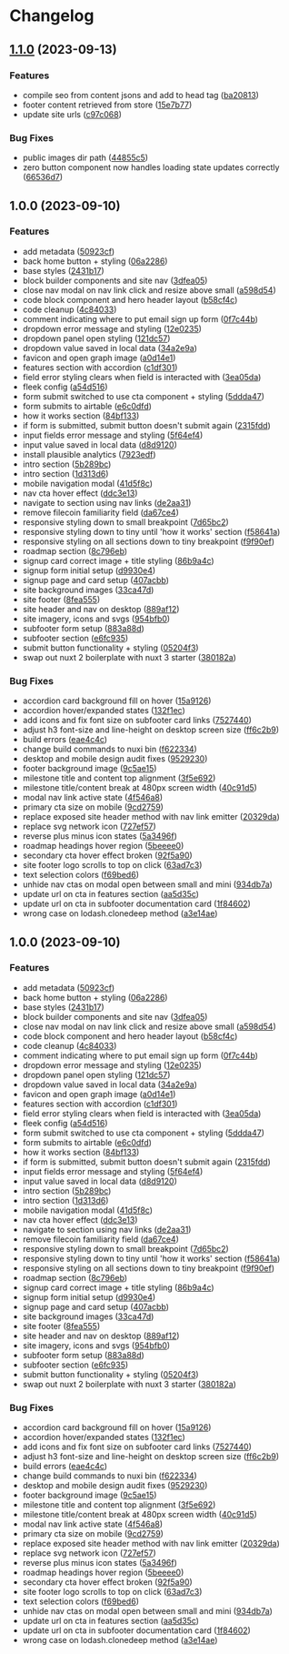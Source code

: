 # Changelog

## [1.1.0](https://github.com/data-preservation-programs/singularity-website/compare/v1.0.0...v1.1.0) (2023-09-13)


### Features

* compile seo from content jsons and add to head tag ([ba20813](https://github.com/data-preservation-programs/singularity-website/commit/ba208137d87c6ccea7192448120c1c277147198f))
* footer content retrieved from store ([15e7b77](https://github.com/data-preservation-programs/singularity-website/commit/15e7b77a76b1a3ab50e7875dba350610622eefbb))
* update site urls ([c97c068](https://github.com/data-preservation-programs/singularity-website/commit/c97c0683c37e7b502a1d9007f56d0186439a24d5))


### Bug Fixes

* public images dir path ([44855c5](https://github.com/data-preservation-programs/singularity-website/commit/44855c5b3e95f2e5108677cef80f8c7f9d9cdc9a))
* zero button component now handles loading state updates correctly ([66536d7](https://github.com/data-preservation-programs/singularity-website/commit/66536d7f11cafbbc89774f3c294cfbf45342eadf))

## 1.0.0 (2023-09-10)


### Features

* add metadata ([50923cf](https://github.com/data-preservation-programs/singularity-website/commit/50923cf3121b913b8aad3beb27125991911408b9))
* back home button + styling ([06a2286](https://github.com/data-preservation-programs/singularity-website/commit/06a228604f5eebfe839d006c9836736e5316396d))
* base styles ([2431b17](https://github.com/data-preservation-programs/singularity-website/commit/2431b17f6260fdf57b6c9736287b38a5172562c4))
* block builder components and site nav ([3dfea05](https://github.com/data-preservation-programs/singularity-website/commit/3dfea05f4b5b71eb0dcc2a51587be9c2b2e63d91))
* close nav modal on nav link click and resize above small ([a598d54](https://github.com/data-preservation-programs/singularity-website/commit/a598d54983b75ee1ac3e192e2fcc245e377ff847))
* code block component and hero header layout ([b58cf4c](https://github.com/data-preservation-programs/singularity-website/commit/b58cf4c7636d3f853f57f25e08effc082b4d2337))
* code cleanup ([4c84033](https://github.com/data-preservation-programs/singularity-website/commit/4c8403372da92524ba45d3c590fdb1d816174a0f))
* comment indicating where to put email sign up form ([0f7c44b](https://github.com/data-preservation-programs/singularity-website/commit/0f7c44b1289908060e6391a1a4015493c2df0821))
* dropdown error message and styling ([12e0235](https://github.com/data-preservation-programs/singularity-website/commit/12e0235b17bf7a3bfc0be4e6fcc2e612cedd5896))
* dropdown panel open styling ([121dc57](https://github.com/data-preservation-programs/singularity-website/commit/121dc57353fc870ead9a99e39ee439140cfa9f7c))
* dropdown value saved in local data ([34a2e9a](https://github.com/data-preservation-programs/singularity-website/commit/34a2e9a2cabf54c26bd6e743522d5f18aaec3506))
* favicon and open graph image ([a0d14e1](https://github.com/data-preservation-programs/singularity-website/commit/a0d14e1f92036a058d803084a38c11231d2d00ee))
* features section with accordion ([c1df301](https://github.com/data-preservation-programs/singularity-website/commit/c1df3014cf35570110a996b7810aa3dcbb5fb368))
* field error styling clears when field is interacted with ([3ea05da](https://github.com/data-preservation-programs/singularity-website/commit/3ea05daa0bd0804bd0d047dd0e0e11e274fad181))
* fleek config ([a54d516](https://github.com/data-preservation-programs/singularity-website/commit/a54d5167048ebece3f861eb0a311903ca95cc416))
* form submit switched to use cta component + styling ([5ddda47](https://github.com/data-preservation-programs/singularity-website/commit/5ddda4793e2c5b03e135bcbffcbbf471bc82bece))
* form submits to airtable ([e6c0dfd](https://github.com/data-preservation-programs/singularity-website/commit/e6c0dfde14527a0155dfd548626432e306574367))
* how it works section ([84bf133](https://github.com/data-preservation-programs/singularity-website/commit/84bf13398b71b3955fbe6d1880c7d389485ccf09))
* if form is submitted, submit button doesn't submit again ([2315fdd](https://github.com/data-preservation-programs/singularity-website/commit/2315fdd58a56a4efadbbacbe9f9f43765b10ded3))
* input fields error message and styling ([5f64ef4](https://github.com/data-preservation-programs/singularity-website/commit/5f64ef4709cb371d8645c4a28e7e23d165b495d7))
* input value saved in local data ([d8d9120](https://github.com/data-preservation-programs/singularity-website/commit/d8d9120961678e86ed821a9c1eb120a86eb7a479))
* install plausible analytics ([7923edf](https://github.com/data-preservation-programs/singularity-website/commit/7923edf718efb2fce4e483f3e1f6d366de52c7b6))
* intro section ([5b289bc](https://github.com/data-preservation-programs/singularity-website/commit/5b289bc9bbecb31dd86eff4506c89500c8daa5f9))
* intro section ([1d313d6](https://github.com/data-preservation-programs/singularity-website/commit/1d313d67b4ecbef56a0180b48b39c6d69bf59a79))
* mobile navigation modal ([41d5f8c](https://github.com/data-preservation-programs/singularity-website/commit/41d5f8c3fc6fab3bf892945691e82e1c1a958961))
* nav cta hover effect ([ddc3e13](https://github.com/data-preservation-programs/singularity-website/commit/ddc3e13127a09da67858843121a747ef8c5d4322))
* navigate to section using nav links ([de2aa31](https://github.com/data-preservation-programs/singularity-website/commit/de2aa31f1705c1ce1f3384fa6d04f8710f5596aa))
* remove filecoin familiarity field ([da67ce4](https://github.com/data-preservation-programs/singularity-website/commit/da67ce4e6cc4d7d938ea6ae6c34ceef0b413654e))
* responsive styling down to small breakpoint ([7d65bc2](https://github.com/data-preservation-programs/singularity-website/commit/7d65bc2775dc57f6acf37a4be6a302c3ec8d2a09))
* responsive styling down to tiny until 'how it works' section ([f58641a](https://github.com/data-preservation-programs/singularity-website/commit/f58641a71a79260d80074d5791d0451b756c9d91))
* responsive styling on all sections down to tiny breakpoint ([f9f90ef](https://github.com/data-preservation-programs/singularity-website/commit/f9f90effe2f05a5240625a93036c736935233b83))
* roadmap section ([8c796eb](https://github.com/data-preservation-programs/singularity-website/commit/8c796eb4ef3e5b23ec8b7c915da8f4daeb5af128))
* signup card correct image + title styling ([86b9a4c](https://github.com/data-preservation-programs/singularity-website/commit/86b9a4c44697eed7355332ec5ffd6aa1b2d5a97e))
* signup form initial setup ([d9930e4](https://github.com/data-preservation-programs/singularity-website/commit/d9930e4ab623b9ed77c5ac5cbddf30def8f26aaa))
* signup page and card setup ([407acbb](https://github.com/data-preservation-programs/singularity-website/commit/407acbb55782af5a69946fe71aba17b16ad399e3))
* site background images ([33ca47d](https://github.com/data-preservation-programs/singularity-website/commit/33ca47da3bb106625320adaabc2a851380647993))
* site footer ([8fea555](https://github.com/data-preservation-programs/singularity-website/commit/8fea555a6e875c5c11c99c1e01aba85c4d8b440d))
* site header and nav on desktop ([889af12](https://github.com/data-preservation-programs/singularity-website/commit/889af121779bbbae04ce82741c61e4fd12c15b8a))
* site imagery, icons and svgs ([954bfb0](https://github.com/data-preservation-programs/singularity-website/commit/954bfb0fb3b6a10c9ffe9ae9461c5d4605ae629c))
* subfooter form setup ([883a88d](https://github.com/data-preservation-programs/singularity-website/commit/883a88d2c7e555af49bdcc3892aaa700d1a9f7e7))
* subfooter section ([e6fc935](https://github.com/data-preservation-programs/singularity-website/commit/e6fc935709a994df48cb8e214e4a7940a3ec091e))
* submit button functionality + styling ([05204f3](https://github.com/data-preservation-programs/singularity-website/commit/05204f30c04950ee376783c0200556ff8e36c15f))
* swap out nuxt 2 boilerplate with nuxt 3 starter ([380182a](https://github.com/data-preservation-programs/singularity-website/commit/380182a3dd026c94e7897479b321a7d864333763))


### Bug Fixes

* accordion card background fill on hover ([15a9126](https://github.com/data-preservation-programs/singularity-website/commit/15a9126d5f7350b0a153577a63057e1a58a0bb84))
* accordion hover/expanded states ([132f1ec](https://github.com/data-preservation-programs/singularity-website/commit/132f1ecbea2541a46249247d7221198c5693925c))
* add icons and fix font size on subfooter card links ([7527440](https://github.com/data-preservation-programs/singularity-website/commit/752744087e5cf94bde32697067fc18c67ae7047a))
* adjust h3 font-size and line-height on desktop screen size ([ff6c2b9](https://github.com/data-preservation-programs/singularity-website/commit/ff6c2b9ed81f91720cd9fde7b4ca9fdac034c2de))
* build errors ([eae4c4c](https://github.com/data-preservation-programs/singularity-website/commit/eae4c4cf230e06ba640ee08f88015992ff6a9270))
* change build commands to nuxi bin ([f622334](https://github.com/data-preservation-programs/singularity-website/commit/f622334378b24906473e2ef4f4c795dab0c0cfee))
* desktop and mobile design audit fixes ([9529230](https://github.com/data-preservation-programs/singularity-website/commit/9529230f27ab977b452039043781aad98badb0fd))
* footer background image ([9c5ae15](https://github.com/data-preservation-programs/singularity-website/commit/9c5ae15f645ba9715d5c118b5057d70dd81c5593))
* milestone title and content top alignment ([3f5e692](https://github.com/data-preservation-programs/singularity-website/commit/3f5e692078c679ad65cc7f0f4f75b98e7388eb0e))
* milestone title/content break at 480px screen width ([40c91d5](https://github.com/data-preservation-programs/singularity-website/commit/40c91d564ffc4c5387bac6c1cf8127751271e6bc))
* modal nav link active state ([4f546a8](https://github.com/data-preservation-programs/singularity-website/commit/4f546a8d0b01f6d4289ab2a2ff61a9f89dc86899))
* primary cta size on mobile ([9cd2759](https://github.com/data-preservation-programs/singularity-website/commit/9cd2759d3deba6e184f0a03a79a7414b3ed2f45d))
* replace exposed site header method with nav link emitter ([20329da](https://github.com/data-preservation-programs/singularity-website/commit/20329dac293f4f2e94a8a136d07f8babef96adc1))
* replace svg network icon ([727ef57](https://github.com/data-preservation-programs/singularity-website/commit/727ef57833a915fd18ac254da280d80fac019168))
* reverse plus minus icon states ([5a3496f](https://github.com/data-preservation-programs/singularity-website/commit/5a3496fd2d1fc5818248b781d6a108a042cb2593))
* roadmap headings hover region ([5beeee0](https://github.com/data-preservation-programs/singularity-website/commit/5beeee007179fa009fa9ba57232ed053464b8832))
* secondary cta hover effect broken ([92f5a90](https://github.com/data-preservation-programs/singularity-website/commit/92f5a90908778f0108fcd98be6ab5647d407bd0d))
* site footer logo scrolls to top on click ([63ad7c3](https://github.com/data-preservation-programs/singularity-website/commit/63ad7c31e46e162a6290547e29034befef4dda86))
* text selection colors ([f69bed6](https://github.com/data-preservation-programs/singularity-website/commit/f69bed6e4c73e3057cdd79f8431f1b03fa22d5b1))
* unhide nav ctas on modal open between small and mini ([934db7a](https://github.com/data-preservation-programs/singularity-website/commit/934db7aa3e65b7b6a7fa291029ad1e25fd0623aa))
* update url on cta in features section ([aa5d35c](https://github.com/data-preservation-programs/singularity-website/commit/aa5d35cc9afc17c726b77273c08cb8cda3aa02cc))
* update url on cta in subfooter documentation card ([1f84602](https://github.com/data-preservation-programs/singularity-website/commit/1f84602d359dd3231e499c775ea390a7d1ee2366))
* wrong case on lodash.clonedeep method ([a3e14ae](https://github.com/data-preservation-programs/singularity-website/commit/a3e14ae57e3b98bc5ebe3747a48deb4c4b8dde72))

## 1.0.0 (2023-09-10)


### Features

* add metadata ([50923cf](https://github.com/data-preservation-programs/singularity-website/commit/50923cf3121b913b8aad3beb27125991911408b9))
* back home button + styling ([06a2286](https://github.com/data-preservation-programs/singularity-website/commit/06a228604f5eebfe839d006c9836736e5316396d))
* base styles ([2431b17](https://github.com/data-preservation-programs/singularity-website/commit/2431b17f6260fdf57b6c9736287b38a5172562c4))
* block builder components and site nav ([3dfea05](https://github.com/data-preservation-programs/singularity-website/commit/3dfea05f4b5b71eb0dcc2a51587be9c2b2e63d91))
* close nav modal on nav link click and resize above small ([a598d54](https://github.com/data-preservation-programs/singularity-website/commit/a598d54983b75ee1ac3e192e2fcc245e377ff847))
* code block component and hero header layout ([b58cf4c](https://github.com/data-preservation-programs/singularity-website/commit/b58cf4c7636d3f853f57f25e08effc082b4d2337))
* code cleanup ([4c84033](https://github.com/data-preservation-programs/singularity-website/commit/4c8403372da92524ba45d3c590fdb1d816174a0f))
* comment indicating where to put email sign up form ([0f7c44b](https://github.com/data-preservation-programs/singularity-website/commit/0f7c44b1289908060e6391a1a4015493c2df0821))
* dropdown error message and styling ([12e0235](https://github.com/data-preservation-programs/singularity-website/commit/12e0235b17bf7a3bfc0be4e6fcc2e612cedd5896))
* dropdown panel open styling ([121dc57](https://github.com/data-preservation-programs/singularity-website/commit/121dc57353fc870ead9a99e39ee439140cfa9f7c))
* dropdown value saved in local data ([34a2e9a](https://github.com/data-preservation-programs/singularity-website/commit/34a2e9a2cabf54c26bd6e743522d5f18aaec3506))
* favicon and open graph image ([a0d14e1](https://github.com/data-preservation-programs/singularity-website/commit/a0d14e1f92036a058d803084a38c11231d2d00ee))
* features section with accordion ([c1df301](https://github.com/data-preservation-programs/singularity-website/commit/c1df3014cf35570110a996b7810aa3dcbb5fb368))
* field error styling clears when field is interacted with ([3ea05da](https://github.com/data-preservation-programs/singularity-website/commit/3ea05daa0bd0804bd0d047dd0e0e11e274fad181))
* fleek config ([a54d516](https://github.com/data-preservation-programs/singularity-website/commit/a54d5167048ebece3f861eb0a311903ca95cc416))
* form submit switched to use cta component + styling ([5ddda47](https://github.com/data-preservation-programs/singularity-website/commit/5ddda4793e2c5b03e135bcbffcbbf471bc82bece))
* form submits to airtable ([e6c0dfd](https://github.com/data-preservation-programs/singularity-website/commit/e6c0dfde14527a0155dfd548626432e306574367))
* how it works section ([84bf133](https://github.com/data-preservation-programs/singularity-website/commit/84bf13398b71b3955fbe6d1880c7d389485ccf09))
* if form is submitted, submit button doesn't submit again ([2315fdd](https://github.com/data-preservation-programs/singularity-website/commit/2315fdd58a56a4efadbbacbe9f9f43765b10ded3))
* input fields error message and styling ([5f64ef4](https://github.com/data-preservation-programs/singularity-website/commit/5f64ef4709cb371d8645c4a28e7e23d165b495d7))
* input value saved in local data ([d8d9120](https://github.com/data-preservation-programs/singularity-website/commit/d8d9120961678e86ed821a9c1eb120a86eb7a479))
* intro section ([5b289bc](https://github.com/data-preservation-programs/singularity-website/commit/5b289bc9bbecb31dd86eff4506c89500c8daa5f9))
* intro section ([1d313d6](https://github.com/data-preservation-programs/singularity-website/commit/1d313d67b4ecbef56a0180b48b39c6d69bf59a79))
* mobile navigation modal ([41d5f8c](https://github.com/data-preservation-programs/singularity-website/commit/41d5f8c3fc6fab3bf892945691e82e1c1a958961))
* nav cta hover effect ([ddc3e13](https://github.com/data-preservation-programs/singularity-website/commit/ddc3e13127a09da67858843121a747ef8c5d4322))
* navigate to section using nav links ([de2aa31](https://github.com/data-preservation-programs/singularity-website/commit/de2aa31f1705c1ce1f3384fa6d04f8710f5596aa))
* remove filecoin familiarity field ([da67ce4](https://github.com/data-preservation-programs/singularity-website/commit/da67ce4e6cc4d7d938ea6ae6c34ceef0b413654e))
* responsive styling down to small breakpoint ([7d65bc2](https://github.com/data-preservation-programs/singularity-website/commit/7d65bc2775dc57f6acf37a4be6a302c3ec8d2a09))
* responsive styling down to tiny until 'how it works' section ([f58641a](https://github.com/data-preservation-programs/singularity-website/commit/f58641a71a79260d80074d5791d0451b756c9d91))
* responsive styling on all sections down to tiny breakpoint ([f9f90ef](https://github.com/data-preservation-programs/singularity-website/commit/f9f90effe2f05a5240625a93036c736935233b83))
* roadmap section ([8c796eb](https://github.com/data-preservation-programs/singularity-website/commit/8c796eb4ef3e5b23ec8b7c915da8f4daeb5af128))
* signup card correct image + title styling ([86b9a4c](https://github.com/data-preservation-programs/singularity-website/commit/86b9a4c44697eed7355332ec5ffd6aa1b2d5a97e))
* signup form initial setup ([d9930e4](https://github.com/data-preservation-programs/singularity-website/commit/d9930e4ab623b9ed77c5ac5cbddf30def8f26aaa))
* signup page and card setup ([407acbb](https://github.com/data-preservation-programs/singularity-website/commit/407acbb55782af5a69946fe71aba17b16ad399e3))
* site background images ([33ca47d](https://github.com/data-preservation-programs/singularity-website/commit/33ca47da3bb106625320adaabc2a851380647993))
* site footer ([8fea555](https://github.com/data-preservation-programs/singularity-website/commit/8fea555a6e875c5c11c99c1e01aba85c4d8b440d))
* site header and nav on desktop ([889af12](https://github.com/data-preservation-programs/singularity-website/commit/889af121779bbbae04ce82741c61e4fd12c15b8a))
* site imagery, icons and svgs ([954bfb0](https://github.com/data-preservation-programs/singularity-website/commit/954bfb0fb3b6a10c9ffe9ae9461c5d4605ae629c))
* subfooter form setup ([883a88d](https://github.com/data-preservation-programs/singularity-website/commit/883a88d2c7e555af49bdcc3892aaa700d1a9f7e7))
* subfooter section ([e6fc935](https://github.com/data-preservation-programs/singularity-website/commit/e6fc935709a994df48cb8e214e4a7940a3ec091e))
* submit button functionality + styling ([05204f3](https://github.com/data-preservation-programs/singularity-website/commit/05204f30c04950ee376783c0200556ff8e36c15f))
* swap out nuxt 2 boilerplate with nuxt 3 starter ([380182a](https://github.com/data-preservation-programs/singularity-website/commit/380182a3dd026c94e7897479b321a7d864333763))


### Bug Fixes

* accordion card background fill on hover ([15a9126](https://github.com/data-preservation-programs/singularity-website/commit/15a9126d5f7350b0a153577a63057e1a58a0bb84))
* accordion hover/expanded states ([132f1ec](https://github.com/data-preservation-programs/singularity-website/commit/132f1ecbea2541a46249247d7221198c5693925c))
* add icons and fix font size on subfooter card links ([7527440](https://github.com/data-preservation-programs/singularity-website/commit/752744087e5cf94bde32697067fc18c67ae7047a))
* adjust h3 font-size and line-height on desktop screen size ([ff6c2b9](https://github.com/data-preservation-programs/singularity-website/commit/ff6c2b9ed81f91720cd9fde7b4ca9fdac034c2de))
* build errors ([eae4c4c](https://github.com/data-preservation-programs/singularity-website/commit/eae4c4cf230e06ba640ee08f88015992ff6a9270))
* change build commands to nuxi bin ([f622334](https://github.com/data-preservation-programs/singularity-website/commit/f622334378b24906473e2ef4f4c795dab0c0cfee))
* desktop and mobile design audit fixes ([9529230](https://github.com/data-preservation-programs/singularity-website/commit/9529230f27ab977b452039043781aad98badb0fd))
* footer background image ([9c5ae15](https://github.com/data-preservation-programs/singularity-website/commit/9c5ae15f645ba9715d5c118b5057d70dd81c5593))
* milestone title and content top alignment ([3f5e692](https://github.com/data-preservation-programs/singularity-website/commit/3f5e692078c679ad65cc7f0f4f75b98e7388eb0e))
* milestone title/content break at 480px screen width ([40c91d5](https://github.com/data-preservation-programs/singularity-website/commit/40c91d564ffc4c5387bac6c1cf8127751271e6bc))
* modal nav link active state ([4f546a8](https://github.com/data-preservation-programs/singularity-website/commit/4f546a8d0b01f6d4289ab2a2ff61a9f89dc86899))
* primary cta size on mobile ([9cd2759](https://github.com/data-preservation-programs/singularity-website/commit/9cd2759d3deba6e184f0a03a79a7414b3ed2f45d))
* replace exposed site header method with nav link emitter ([20329da](https://github.com/data-preservation-programs/singularity-website/commit/20329dac293f4f2e94a8a136d07f8babef96adc1))
* replace svg network icon ([727ef57](https://github.com/data-preservation-programs/singularity-website/commit/727ef57833a915fd18ac254da280d80fac019168))
* reverse plus minus icon states ([5a3496f](https://github.com/data-preservation-programs/singularity-website/commit/5a3496fd2d1fc5818248b781d6a108a042cb2593))
* roadmap headings hover region ([5beeee0](https://github.com/data-preservation-programs/singularity-website/commit/5beeee007179fa009fa9ba57232ed053464b8832))
* secondary cta hover effect broken ([92f5a90](https://github.com/data-preservation-programs/singularity-website/commit/92f5a90908778f0108fcd98be6ab5647d407bd0d))
* site footer logo scrolls to top on click ([63ad7c3](https://github.com/data-preservation-programs/singularity-website/commit/63ad7c31e46e162a6290547e29034befef4dda86))
* text selection colors ([f69bed6](https://github.com/data-preservation-programs/singularity-website/commit/f69bed6e4c73e3057cdd79f8431f1b03fa22d5b1))
* unhide nav ctas on modal open between small and mini ([934db7a](https://github.com/data-preservation-programs/singularity-website/commit/934db7aa3e65b7b6a7fa291029ad1e25fd0623aa))
* update url on cta in features section ([aa5d35c](https://github.com/data-preservation-programs/singularity-website/commit/aa5d35cc9afc17c726b77273c08cb8cda3aa02cc))
* update url on cta in subfooter documentation card ([1f84602](https://github.com/data-preservation-programs/singularity-website/commit/1f84602d359dd3231e499c775ea390a7d1ee2366))
* wrong case on lodash.clonedeep method ([a3e14ae](https://github.com/data-preservation-programs/singularity-website/commit/a3e14ae57e3b98bc5ebe3747a48deb4c4b8dde72))
